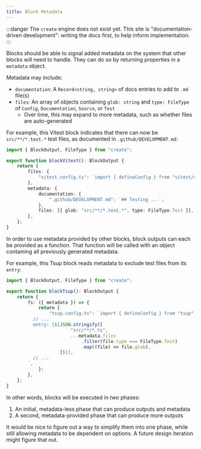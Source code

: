 ```yaml
---
title: Block Metadata
---
```


:::danger
The `create` engine does not exist yet.
This site is "documentation-driven development": writing the docs first, to help inform implementation.
:::

Blocks should be able to signal added metadata on the system that other blocks will need to handle.
They can do so by returning properties in a `metadata` object.

Metadata may include:

- `documentation`: A `Record<string, string>` of docs entries to add to `.md` file(s)
- `files`: An array of objects containing `glob: string` and `type: FileType` of `Config`, `Documentation`, `Source`, or `Test`
  - Over time, this may expand to more metadata, such as whether files are auto-generated

For example, this Vitest block indicates that there can now be `src/**/*.test.*` test files, as documented in `.github/DEVELOPMENT.md`:

```ts
import { BlockOutput, FileType } from "create";

export function blockVitest(): BlockOutput {
	return {
		files: {
			"vitest.config.ts": `import { defineConfig } from "vitest/config"; ...`,
		},
		metadata: {
			documentation: {
				".github/DEVELOPMENT.md": `## Testing ...`,
			},
			files: [{ glob: "src/**/*.test.*", type: FileType.Test }],
		},
	};
}
```

In order to use metadata provided by other blocks, block outputs can each be provided as a function.
That function will be called with an object containing all previously generated metadata.

For example, this Tsup block reads metadata to exclude test files from its `entry`:

```ts
import { BlockOutput, FileType } from "create";

export function blockTsup(): BlockOutput {
	return {
		fs: ({ metadata }) => {
			return {
				"tsup.config.ts": `import { defineConfig } from "tsup";
          // ...
          entry: [${JSON.stringify([
						"src/**/*.ts",
						...metadata.files
							.filter(file.type === FileType.Test)
							.map((file) => file.glob),
					])}],
          // ...
        `,
			};
		},
	};
}
```

In other words, blocks will be executed in _two_ phases:

1. An initial, metadata-less phase that can produce outputs and metadata
2. A second, metadata-provided phase that can produce more outputs

It would be nice to figure out a way to simplify them into one phase, while still allowing metadata to be dependent on options.
A future design iteration might figure that out.
